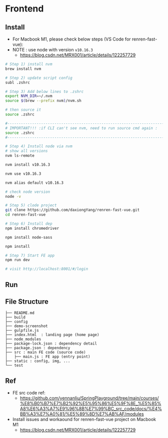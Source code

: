 # Frontend

## Install
- For Macbook M1, please check below steps (VS Code for renren-fast-vue):
- NOTE : use node with version  `v10.16.3`
	- https://blog.csdn.net/MRX001/article/details/122257729

```bash
# Step 1) install nvm 
brew install nvm

# Step 2) update script config
subl .zshrc

# Step 3) Add below lines to .zshrc
export NVM_DIR=~/.nvm
source $(brew --prefix nvm)/nvm.sh

# then source it
source .zshrc

#-------------------------------------------------------------------------------
# IMPORTANT!!! :if CLI can't see nvm, need to run source cmd again : 
source .zshrc
#-------------------------------------------------------------------------------

# Step 4) Install node via nvm
# show all versions
nvm ls-remote

nvm install v10.16.3

nvm use v10.16.3

nvm alias default v10.16.3

# check node version
node -v

# Step 5) clode project
git clone https://github.com/daxiongYang/renren-fast-vue.git
cd renren-fast-vue

# Step 6) Install dep
npm install chromedriver

npm install node-sass

npm install

# Step 7) Start FE app
npm run dev

# visit http://localhost:8001/#/login
```

## Run

## File Structure
```
├── README.md
├── build
├── config
├── demo-screenshot
├── gulpfile.js
├── index.html  : landing page (home page)
├── node_modules
├── package-lock.json : dependency detail
├── package.json : dependency
├── src : main FE code (source code)
│   ├── main.js : FE app (entry point)
├── static : config, img, ...
└── test
```

## Ref
- FE src code ref:
	- https://github.com/yennanliu/SpringPlayground/tree/main/courses/%E8%B0%B7%E7%B2%92%E5%95%86%E5%9F%8E_%E5%85%A8%E6%A3%A7%E9%96%8B%E7%99%BC_src_code/docs/%E4%BB%A3%E7%A0%81/%E5%89%8D%E7%AB%AF/modules
- Install issues and workaound for renren-fast-vue project on Macbook M1
	- https://blog.csdn.net/MRX001/article/details/122257729
